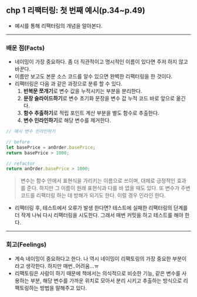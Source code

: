 ## chp 1 리팩터링: 첫 번째 예시(p.34~p.49)

- 예시를 통해 리팩터링의 개념을 알아본다.

---

### 배운 점(Facts)

- 네이밍이 가장 중요하다. 좀 더 직관적이고 명시적인 이름이 있다면 주저 하지 않고 바꾼다.
- 이름만 보고도 본문 소스 코드를 알수 있으면 완벽한 리팩터링을 한 것이다.
- 리팩터링은 다음 과 같은 과정으로 분류 할 수 있다.
  1. **반복문 쪼개기**로 변수 값을 누적시키는 부분을 분리한다.
  2. **문장 슬라이드하기**로 변수 초기화 문장을 변수 값 누적 코드 바로 앞으로 옮긴다.
  3. **함수 추출하기**로 적립 포인트 계산 부분을 별도 함수로 추출한다.
  4. **변수 인라인하기**로 해당 변수를 제거한다.

```javascript
// 예시 변수 인라인하기

// before
let basePrice = anOrder.basePrice;
return basePrice > 1000;

// refactor
return anOrder.basePrice > 1000;
```

> 변수는 함수 안에서 표현식을 가리키는 이름으로 쓰이며, 대체로 긍정적인 효과를 준다. 하지만 그 이름이 원래 표현식과 다를 바 없을 때도 있다. 또 변수가 주변 코드를 리팩터링 하는 데 방해가 되기도 한다. 이럴 경우 인라인 한다.

- 리팩터링 후, 테스트에서 오류가 발생 한다면?
  테스트에 실패한 리팩터링의 단계를 더 작게 나눠 다시 리팩터링을 시도한다. 그래서 매번 커밋을 하고 테스트를 해야 한다.

---

### 회고(Feelings)

- 계속 네이밍이 중요하다고 한다. 나 역시 네이밍이 리팩토링의 가장 중요한 부분이라고 생각한다. 하지만 매번..어려움...ㅠ
- 리팩토링은 사람이 하기 때문에 책에서는 의식적으로 비슷한 기능, 같은 변수를 사용하는 부분, 해당 변수를 가까운 위치로 모아서 분리 시키고 추출하는 방식으로 리팩토링하는 방법을 말해주고 있다.
